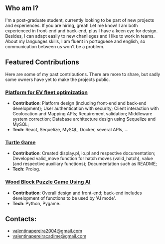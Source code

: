## Who am I?
I'm a post-graduate student, currently looking to be part of new projects and experiences. If you are hiring, great! Let me know! I am both experienced in front-end and back-end, plus I have a keen eye for design. Besides, I can adapt easily to new chanlleges and I like to work in teams. About my languages skills, I am fluent in portuguese and english, so communication between us won't be a problem.

## Featured Contributions
Here are some of my past contributions. There are more to share, but sadly some owners have yet to make the projects public.

### [Platform for EV fleet optimization](https://github.com/beatrizbernardoo/RENEWING)
- **Contribution**: Platform design (including front-end and back-end development); User authentication with security; Client interaction with Geolocation and Mapping APIs; Requirement validation; Middleware system correction; Database architecture design using Sequelize and MySQL;
- **Tech**: React, Sequelize, MySQL, Docker, several APIs, ...

### [Turtle Game](https://github.com/gsilva00/projetoPFL2)
- **Contribution**: Created display.pl, io.pl and respective documentation; Developed valid_move function for hatch moves (valid_hatch), value (and respective auxiliary functions); Documentation such as README;
- **Tech**: Prolog.

### [Wood Block Puzzle Game Using AI](https://github.com/GabrielCarvalhoLEIC/AI)
- **Contribution**: Overall design and front-end; back-end includes development of functions to be used by 'AI mode'.
- **Tech**: Python, Pygame.


## Contacts:
- valentinapereira2004@gmail.com
- valentinapereiracadime@gmail.com

